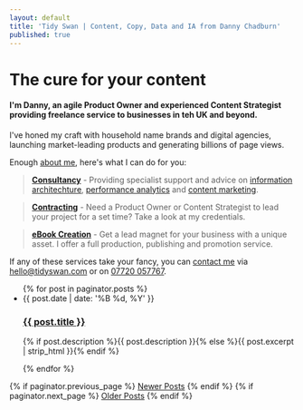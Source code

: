 ```yaml
---
layout: default
title: 'Tidy Swan | Content, Copy, Data and IA from Danny Chadburn'
published: true
---
```



# The cure for your content

#### I'm Danny, an agile Product Owner and experienced Content Strategist providing freelance service to businesses in teh UK and beyond.

I've honed my craft with household name brands and digital agencies, launching market-leading products and generating billions of page views.

Enough [about me](/about), here's what I can do for you:

> **[Consultancy](/consultancy/)** - Providing specialist support and advice on [information architechture](/consultancy/content-information-architecture), [performance analytics](/consultancy/performance-analytics) and [content marketing](/consultancy/creative-content-marketing).

> **[Contracting](/contracting-cv/)** - Need a Product Owner or Content Strategist to lead your project for a set time? Take a look at my credentials.

> **[eBook Creation](/ebook-creation/)** - Get a lead magnet for your business with a unique asset. I offer a full production, publishing and promotion service.

  

If any of these services take your fancy, you can [contact me](/contact) via [hello@tidyswan.com](mailto:hello@tidyswan.com) or on <a href="tel:+447720057767">07720 057767</a>.

<div>
  <ul class="posts noList">
    {% for post in paginator.posts %}
      <li>
        <span class="date">{{ post.date | date: '%B %d, %Y' }}</span>
        <h3><a class="post-link" href="{{ post.url | prepend: site.baseurl }}">{{ post.title }}</a></h3>
        <p>{% if post.description %}{{ post.description }}{% else %}{{ post.excerpt | strip_html }}{% endif %}</p>
      </li>
    {% endfor %}
  </ul>
  <!-- Pagination links -->
  <div class="pagination">
    {% if paginator.previous_page %}
      <a href="{{ paginator.previous_page_path | prepend: site.baseurl }}" class="previous button__outline">Newer Posts</a> 
    {% endif %}
    {% if paginator.next_page %}
      <a href="{{ paginator.next_page_path | prepend: site.baseurl }}" class="next button__outline">Older Posts</a>
    {% endif %}
  </div>
</div>
